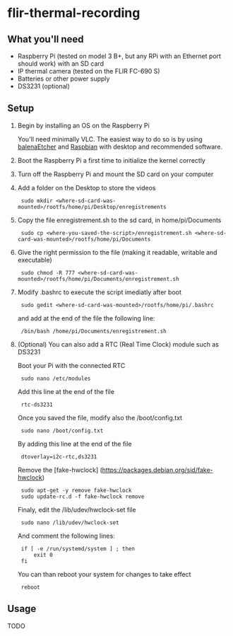 # flir-thermal-recording

## What you'll need
- Raspberry Pi (tested on model 3 B+, but any RPi with an Ethernet port should work) with an SD card
- IP thermal camera (tested on the FLIR FC-690 S)
- Batteries or other power supply
- DS3231 (optional)

## Setup
1. Begin by installing an OS on the Raspberry Pi

    You'll need minimally VLC. The easiest way to do so is by using [balenaEtcher](https://www.balena.io/etcher/) and [Raspbian](https://www.raspberrypi.org/downloads/raspbian/) with desktop and recommended software.

2. Boot the Raspberry Pi a first time to initialize the kernel correctly

3. Turn off the Raspberry Pi and mount the SD card on your computer

3. Add a folder on the Desktop to store the videos

        sudo mkdir <where-sd-card-was-mounted>/rootfs/home/pi/Desktop/enregistrements

4. Copy the file enregistrement.sh to the sd card, in home/pi/Documents

        sudo cp <where-you-saved-the-script>/enregistrement.sh <where-sd-card-was-mounted>/rootfs/home/pi/Documents

5. Give the right permission to the file (making it readable, writable and executable)

        sudo chmod -R 777 <where-sd-card-was-mounted>/rootfs/home/pi/Documents/enregistrement.sh

6. Modify .bashrc to execute the script imediatly after boot

        sudo gedit <where-sd-card-was-mounted>/rootfs/home/pi/.bashrc

    and add at the end of the file the following line:

        /bin/bash /home/pi/Documents/enregistrement.sh

7. (Optional) You can also add a RTC (Real Time Clock) module such as DS3231

    Boot your Pi with the connected RTC
    
        sudo nano /etc/modules
    
    Add this line at the end of the file
    
        rtc-ds3231
    
    Once you saved the file, modify also the /boot/config.txt
    
        sudo nano /boot/config.txt
    
    By adding this line at the end of the file
    
        dtoverlay=i2c-rtc,ds3231
    
    Remove the [fake-hwclock] (https://packages.debian.org/sid/fake-hwclock)
    
        sudo apt-get -y remove fake-hwclock
        sudo update-rc.d -f fake-hwclock remove
    
    Finaly, edit the /lib/udev/hwclock-set file
    
        sudo nano /lib/udev/hwclock-set

    And comment the following lines:
    
        if [ -e /run/systemd/system ] ; then
            exit 0
        fi
    
    You can than reboot your system for changes to take effect
    
        reboot

## Usage
TODO
